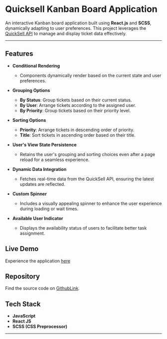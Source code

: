 # Quicksell Kanban Board Application  

An interactive Kanban board application built using **React.js** and **SCSS**, dynamically adapting to user preferences. This project leverages the [QuickSell API](https://api.quicksell.co/v1/internal/frontend-assignment) to manage and display ticket data effectively.  

---

## Features  

- **Conditional Rendering**  
  - Components dynamically render based on the current state and user preferences.  

- **Grouping Options**  
  - **By Status**: Group tickets based on their current status.  
  - **By User**: Arrange tickets according to the assigned user.  
  - **By Priority**: Group tickets based on their priority level.  

- **Sorting Options**  
  - **Priority**: Arrange tickets in descending order of priority.  
  - **Title**: Sort tickets in ascending order based on their title. 

- **User's View State Persistence**  
  - Retains the user's grouping and sorting choices even after a page reload for a seamless experience.  

- **Dynamic Data Integration**  
  - Fetches real-time data from the QuickSell API, ensuring the latest updates are reflected.  

- **Custom Spinner**  
  - Includes a visually appealing spinner to enhance the user experience during loading or wait times.  

- **Available User Indicator**  
  - Displays the availability status of users to facilitate better task assignment.  


## Live Demo

Experience the application [here](DeployLink)

## Repository

Find the source code on [GithubLink](https://github.com/Shree1291/Quicksell-Kanban-Board-Application).

## Tech Stack

- **JavaScript**
- **React JS**
- **SCSS (CSS Preprocessor)**

---
